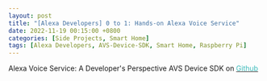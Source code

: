 ```yaml
---
layout: post
title: "[Alexa Developers] 0 to 1: Hands-on Alexa Voice Service"
date: 2022-11-19 00:15:00 +0800
categories: [Side Projects, Smart Home]
tags: [Alexa Developers, AVS-Device-SDK, Smart Home, Raspberry Pi]
---
```


Alexa Voice Service: A Developer's Perspective
AVS Device SDK on [<span style="color:#3ababa">Github</span>](https://github.com/alexa/avs-device-sdk)